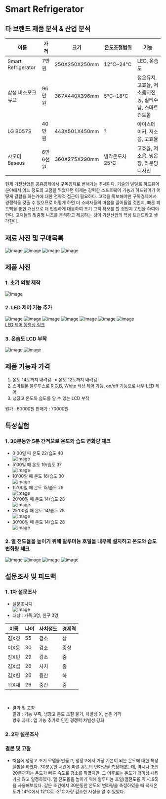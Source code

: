 # Smart Refrigerator

## 타 브랜드 제품 분석 & 산업 분석
이름 | 가격 | 크기 | 온도조절범위 | 기능 
--|--|--|--|--
Smart Refrigerator | 7만원 | 250X250X250mm | 12℃~24℃ | LED, 온습도
삼성 비스포크 큐브 | 96만원 | 367X440X396mm | 5℃~18℃ | 정온유지, 고효율, 저소음저진동, 멀티수납, 스마트컨트롤
LG B057S | 40만원 | 443X501X450mm | ? | 아이스메이커, 저소음, 고효율
샤오미  Baseus | 6만6천원 | 360X275X290mm | 냉각온도차 25℃ | 고효율, 저소음, 냉온장, 라운딩 디자인

현재 가전산업은 공유경제에서 구독경제로 변해가는 추세이다. 기술의 발달로 하드웨어 분야에서 어느 정도의 고점을 찍었다면 
이제는 강력한 소프트웨어 기능과 하드웨어가 어떻게 결합을 하는가에 대한 전략적 접근이 필요하다.
고객을 확보해야만 구독경제에서 경쟁력을 갖출 수 있으므로 어떻게 하면 더 소비자들의 마음을 끌어들일 것인지, 빠른 피드백을 통한 
개선으로 더 민첩하게 대응하여 초기 고객 확보를 할 것인지 고민을 하여야 한다.
고객들의 맞춤형 니즈를 분석하고 제공하는 것이 가전산업의 핵심 트랜드라고 생각한다. 

## 재료 사진 및 구매목록
![image](https://user-images.githubusercontent.com/59759468/106287118-ca5bfd80-6289-11eb-8a0f-cd786210b31f.png)
![image](https://user-images.githubusercontent.com/59759468/106287194-d8118300-6289-11eb-9c6d-70246378d9f4.png)
![image](https://user-images.githubusercontent.com/59759468/106287215-df389100-6289-11eb-9a28-7cb32d9ffe8c.png)
![image](https://user-images.githubusercontent.com/59759468/106287236-e65f9f00-6289-11eb-96ec-283c5b756aea.png)


## 제품 사진
### 1. 초기 외형 제작<br>
![image](https://user-images.githubusercontent.com/59759468/106287021-adbfc580-6289-11eb-9b0f-ff97543cdfe0.png)

### 2. LED 제어 기능 추가<br>
![image](https://user-images.githubusercontent.com/59759468/106286929-8bc64300-6289-11eb-8ebc-46e56d989a85.png)
![image](https://user-images.githubusercontent.com/59759468/106286957-941e7e00-6289-11eb-9ef5-d45cf94e72be.png)
![image](https://user-images.githubusercontent.com/59759468/106288067-e90ec400-628a-11eb-8ccc-be1e654fc8a9.png)
![image](https://user-images.githubusercontent.com/59759468/106288099-f1ff9580-628a-11eb-9b18-3eb65b08ee2c.png)
![image](https://user-images.githubusercontent.com/59759468/106288129-f9bf3a00-628a-11eb-9d45-775fd87862ac.png)
![image](https://user-images.githubusercontent.com/59759468/106288173-08a5ec80-628b-11eb-80aa-85f001567a55.png)
![image](https://user-images.githubusercontent.com/59759468/106288196-1196be00-628b-11eb-9091-75545b004db3.png)  
[LED 제어 동영상 링크](https://user-images.githubusercontent.com/59759468/106287416-1a3ac480-628a-11eb-9e3d-4c77f62ef90b.mp4)

### 3. 온습도 LCD 부착<br>
![image](https://user-images.githubusercontent.com/59759468/106288425-60dcee80-628b-11eb-9a19-8b5ca67d0f3d.png)
![image](https://user-images.githubusercontent.com/59759468/106288443-689c9300-628b-11eb-9b8f-698675b78177.png)

## 제품 기능과 가격
1. 온도 14도까지 내려감 -> 온도 12도까지 내려감
2. 스마트폰 블루투스로 R,G,B, White 색상 제어 가능, on/off 기능으로 내부 LED 제어
3. 냉장고 온도와 습도를 알 수 있는 LCD 부착

원가 : 60000원 판매가 : 70000원

## 특성실험<br>
### 1. 30분동안 5분 간격으로 온도와 습도 변화량 체크
- 0'00일 때 온도 22/습도 40<br>
![image](https://user-images.githubusercontent.com/59759468/106288531-823dda80-628b-11eb-8742-5c187a50d168.png)  
- 5'00일 때 온도 19/습도 37<br>
![image](https://user-images.githubusercontent.com/59759468/106288561-8bc74280-628b-11eb-9975-0807defc184b.png)  
- 10'00일 때 온도 16/습도 30<br>
![image](https://user-images.githubusercontent.com/59759468/106288600-9a155e80-628b-11eb-84be-08a6ff380808.png)  
- 15'00일 때 온도 15/습도 29<br>
![image](https://user-images.githubusercontent.com/59759468/106288639-a39ec680-628b-11eb-9034-fb293332ba2f.png)  
- 20'00일 때 온도 14/습도 28<br>
![image](https://user-images.githubusercontent.com/59759468/106288665-abf70180-628b-11eb-926a-1ad9efba7cd1.png)  
- 25'00일 때 온도 14/습도 28<br>
![image](https://user-images.githubusercontent.com/59759468/106288697-b6b19680-628b-11eb-9c0e-f0cb23cbd3af.png)  
- 30'00일 때 온도 14/습도 28<br>
![image](https://user-images.githubusercontent.com/59759468/106288697-b6b19680-628b-11eb-9c0e-f0cb23cbd3af.png)  

### 2. 열 전도율을 높이기 위해 알루미늄 호일을 내부에 설치하고 온도와 습도 변화량 체크
![image](https://user-images.githubusercontent.com/59759468/106472597-2de26700-64e6-11eb-9cf0-a8840fd37026.png)
![image](https://user-images.githubusercontent.com/59759468/106472691-46eb1800-64e6-11eb-8b95-23195f11058d.png)
![image](https://user-images.githubusercontent.com/59759468/106472717-50748000-64e6-11eb-8850-7c33da27d7e6.png)
![image](https://user-images.githubusercontent.com/59759468/106472753-5a967e80-64e6-11eb-9e2c-6796e863e534.png)

## 설문조사 및 피드백
### 1. 1차 설문조사
- 설문조사지<br>
![image](https://user-images.githubusercontent.com/59759468/106383240-349aac80-6408-11eb-975f-1271888842f3.png)<br>
- 대상 : 가족 3명, 친구 3명<br>

이름 | 나이 | 사치정도 | 경제력 
--|--|--|--
김X정 | 55 | 검소 | 상
이X웅 | 30 | 검소 | 중상
장X빈 | 29 | 검소 | 중
김X섭 | 26 | 사치 | 중
김X헌 | 26 | 중간 | 하
곽X재 | 26 | 중간 | 중

<br>

- 결과 및 고찰<br>
결과 : 기능 부족, 냉장고 온도 조절 불가, 차별성 X, 높은 가격<br>
향후 과제 : 앱 기능 추가로 인한 경쟁력 차별성 강화<br>

### 2. 2차 설문조사

### 결론 및 고찰
- 처음에 냉장고 초기 모델을 만들고, 냉장고에서 가장 기본이 되는 온도에 대한 특성실험을 하였다. 30분동안 시간에 따른 온도의 변화량을 측정하였는데, 역시나 초반 20분까지는 온도가 빠른 속도로 감소를 하였지만, 그 이후로는 온도가 더이상 내려가지 않고 일정하였다. 열 전도율을 높이기 위해 알루미늄 호일(열전도율 약 -1.95)을 사용해보았다. 같은 조건에서 30분동안 온도의 변화량을 측정하였을 때 최저온도가 14℃에서 12℃로 -2℃ 가량 감소한 사실을 알 수 있었다. 
  
